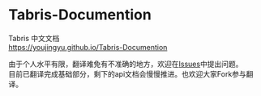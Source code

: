 # Tabris-Documention
Tabris 中文文档  
https://youjingyu.github.io/Tabris-Documention

由于个人水平有限，翻译难免有不准确的地方，欢迎在[Issues](https://github.com/Youjingyu/Tabris-Documention/issues)中提出问题。  
目前已翻译完成基础部分，剩下的api文档会慢慢推进。也欢迎大家Fork参与翻译。